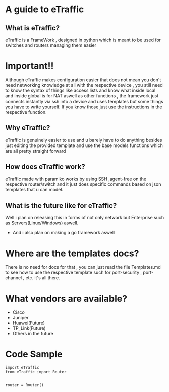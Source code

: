 # A guide to eTraffic
## What is eTraffic?
eTraffic is a FrameWork , designed in python which is meant to be used for  switches and routers managing them easier


# Important!! 
Although eTraffic makes configuration easier that does not mean you don't need networking knowledge at all with the respective device , you still need to know the syntax of things like access lists and know what inside local and inside global is for NAT aswell as other functions , the framework just connects instantly via ssh into a device and uses templates but some things you have to write yourself.
If you know those just use the instructions in the respective function.


## Why eTraffic?
eTraffic is genuinely easier to use  and u barely have to do anything besides just editing the provided template and use the base models functions which are all pretty straight forward
## How does eTraffic work?
eTraffic made with paramiko works by using SSH ,agent-free on the respective router/switch and it just does specific commands based on json templates that u can model.

## What is the future like for eTraffic?
Well i plan on releasing this in forms of not only network but Enterprise such as Servers(Linux/Windows) aswell.
- And i also plan on making a go framework aswell


# Where are the templates docs?
There is no need for docs for that , you can just read 
the file Templates.md to see how to use the respective template such for port-security , port-channel , etc. it's all there.



# What vendors are available?
- Cisco
- Juniper
- Huawei(Future)
- TP_Link(Future)
- Others in the future

# Code Sample

```
import eTraffic
from eTraffic import Router


router = Router()




```

